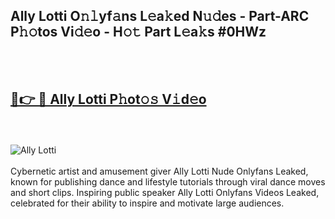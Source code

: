 <h2>Ally Lotti O𝚗𝚕yf𝚊ns L𝚎a𝚔ed N𝚞𝚍es - Part-ARC P𝚑𝚘tos Vi𝚍𝚎o - H𝚘𝚝 Part L𝚎a𝚔s #0HWz</h2>
<br>
<br>
<h2><a href="https://sinosizo.online/live/video.php?q=ally-lotti">🔗👉 🔴 Ally Lotti P𝚑ot𝚘𝚜 V𝚒d𝚎o</a></h2>
<br>
<br>
<a href="https://sinosizo.online/live/video.php?q=ally-lotti" rel="nofollow" data-target="animated-image.originalLink"><img src="https://i.imgur.com/0qMVB7G.gif" alt="Ally Lotti" style="max-width: 100%; display: inline-block;" data-target="animated-image.originalImage"></a>
</div>
<br>
<br>
Cybernetic artist and amusement giver Ally Lotti Nude Onlyfans Leaked, known for publishing dance and lifestyle tutorials through viral dance moves and short clips. Inspiring public speaker Ally Lotti Onlyfans Videos Leaked, celebrated for their ability to inspire and motivate large audiences.  
<br>